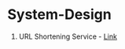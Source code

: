 # System-Design
1. URL Shortening Service - [Link](https://github.com/prateekguptaiiitk/System-Design/blob/main/URL%20Shortening%20Service.md)

